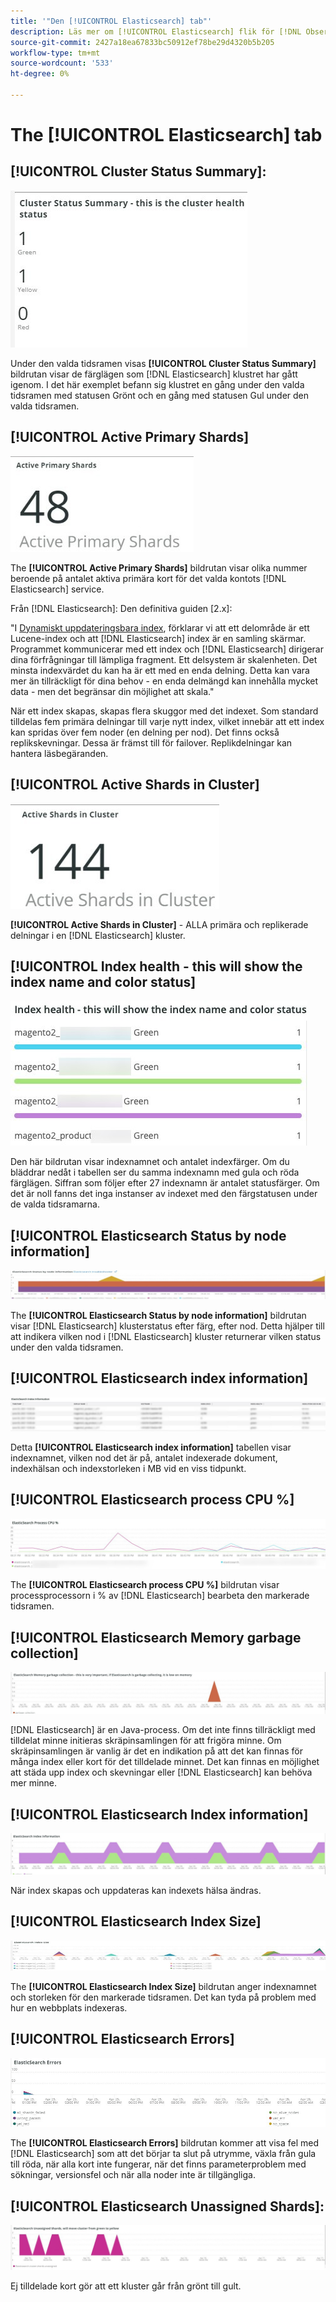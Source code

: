 ```yaml
---
title: '"Den [!UICONTROL Elasticsearch] tab"'
description: Läs mer om [!UICONTROL Elasticsearch] flik för [!DNL Observation for Adobe Commerce].
source-git-commit: 2427a18ea67833bc50912ef78be29d4320b5b205
workflow-type: tm+mt
source-wordcount: '533'
ht-degree: 0%

---
```



# The [!UICONTROL Elasticsearch] tab

## [!UICONTROL Cluster Status Summary]:

![Sammanfattning av klusterstatus](../../assets/tools/cluster-status-summary.jpg)

Under den valda tidsramen visas **[!UICONTROL Cluster Status Summary]** bildrutan visar de färglägen som [!DNL Elasticsearch] klustret har gått igenom. I det här exemplet befann sig klustret en gång under den valda tidsramen med statusen Grönt och en gång med statusen Gul under den valda tidsramen.

## [!UICONTROL Active Primary Shards]

![Aktiva primära kort](../../assets/tools/active-primary-shards.jpg)

The **[!UICONTROL Active Primary Shards]** bildrutan visar olika nummer beroende på antalet aktiva primära kort för det valda kontots [!DNL Elasticsearch] service.

Från [!DNL Elasticsearch]: Den definitiva guiden [2.x]:

&quot;I [Dynamiskt uppdateringsbara index](https://www.elastic.co/guide/en/elasticsearch/guide/2.x/dynamic-indices.html), förklarar vi att ett delområde är ett Lucene-index och att [!DNL Elasticsearch] index är en samling skärmar. Programmet kommunicerar med ett index och [!DNL Elasticsearch] dirigerar dina förfrågningar till lämpliga fragment. Ett delsystem är skalenheten. Det minsta indexvärdet du kan ha är ett med en enda delning. Detta kan vara mer än tillräckligt för dina behov - en enda delmängd kan innehålla mycket data - men det begränsar din möjlighet att skala.&quot;

När ett index skapas, skapas flera skuggor med det indexet. Som standard tilldelas fem primära delningar till varje nytt index, vilket innebär att ett index kan spridas över fem noder (en delning per nod). Det finns också replikskevningar. Dessa är främst till för failover. Replikdelningar kan hantera läsbegäranden.

## [!UICONTROL Active Shards in Cluster]

![Aktiva skuggningar i kluster](../../assets/tools/active-shards-in-cluster.jpg)

**[!UICONTROL Active Shards in Cluster]** - ALLA primära och replikerade delningar i en [!DNL Elasticsearch] kluster.

## [!UICONTROL Index health - this will show the index name and color status]

![Indexhälsa](../../assets/tools/index-health.jpg)

Den här bildrutan visar indexnamnet och antalet indexfärger. Om du bläddrar nedåt i tabellen ser du samma indexnamn med gula och röda färglägen. Siffran som följer efter 27 indexnamn är antalet statusfärger. Om det är noll fanns det inga instanser av indexet med den färgstatusen under de valda tidsramarna.

## [!UICONTROL Elasticsearch Status by node information]

![Status för Elasticsearch](../../assets/tools/elasticsearch-status-by-node.jpg)

The **[!UICONTROL Elasticsearch Status by node information]** bildrutan visar [!DNL Elasticsearch] klusterstatus efter färg, efter nod. Detta hjälper till att indikera vilken nod i [!DNL Elasticsearch] kluster returnerar vilken status under den valda tidsramen.

## [!UICONTROL Elasticsearch index information]

![Elasticsearch indexinformation](../../assets/tools/elasticsearch-tab-elasticsearch-index-information-image-1.jpg)

Detta **[!UICONTROL Elasticsearch index information]** tabellen visar indexnamnet, vilken nod det är på, antalet indexerade dokument, indexhälsan och indexstorleken i MB vid en viss tidpunkt.

## [!UICONTROL Elasticsearch process CPU %]

![Processorn Elasticsearch](../../assets/tools/elasticsearch-process-cpu.jpg)

The **[!UICONTROL Elasticsearch process CPU %]** bildrutan visar processprocessorn i % av [!DNL Elasticsearch] bearbeta den markerade tidsramen.

## [!UICONTROL Elasticsearch Memory garbage collection]

![Elasticsearch Memory skräp](../../assets/tools/elasticsearch-memory-garbage.jpg)

[!DNL Elasticsearch] är en Java-process. Om det inte finns tillräckligt med tilldelat minne initieras skräpinsamlingen för att frigöra minne. Om skräpinsamlingen är vanlig är det en indikation på att det kan finnas för många index eller kort för det tilldelade minnet. Det kan finnas en möjlighet att städa upp index och skevningar eller [!DNL Elasticsearch] kan behöva mer minne.

## [!UICONTROL Elasticsearch Index information]

![Elasticsearch-indexinformation](../../assets/tools/elasticsearch-index-information-2.jpg)

När index skapas och uppdateras kan indexets hälsa ändras.

## [!UICONTROL Elasticsearch Index Size]

![Indexstorlek för Elasticsearch](../../assets/tools/elasticsearch-index-size.jpg)

The **[!UICONTROL Elasticsearch Index Size]** bildrutan anger indexnamnet och storleken för den markerade tidsramen. Det kan tyda på problem med hur en webbplats indexeras.

## [!UICONTROL Elasticsearch Errors]

![Elasticsearch-fel](../../assets/tools/elasticsearch-tab-elasticsearch-errors.jpg)

The **[!UICONTROL Elasticsearch Errors]** bildrutan kommer att visa fel med [!DNL Elasticsearch] som att det börjar ta slut på utrymme, växla från gula till röda, när alla kort inte fungerar, när det finns parameterproblem med sökningar, versionsfel och när alla noder inte är tillgängliga.

## [!UICONTROL Elasticsearch Unassigned Shards]:

![Elasticsearch ej tilldelade kort](../../assets/tools/elasticsearch-unassigned-shards.jpg)

Ej tilldelade kort gör att ett kluster går från grönt till gult.
